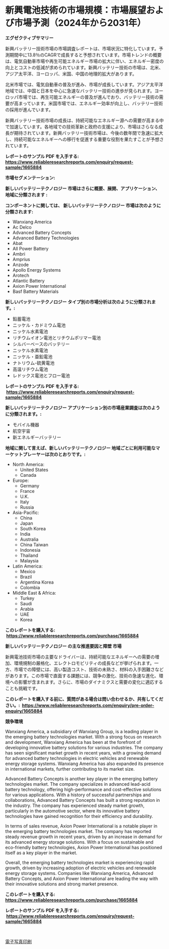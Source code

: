 <p><h1>新興電池技術の市場規模：市場展望および市場予測（2024年から2031年）</h1></p><p><strong>エグゼクティブサマリー</strong></p>
<p><p>新興バッテリー技術市場の市場調査レポートは、市場状況に特化しています。予測期間中に13.8％のCAGRで成長すると予想されています。市場トレンドの概要は、電気自動車市場や再生可能エネルギー市場の拡大に伴い、エネルギー密度の向上とコストの低減が求められています。新興バッテリー技術の市場は、北米、アジア太平洋、ヨーロッパ、米国、中国の地理的拡大があります。</p><p>北米市場では、電気自動車の普及が進み、市場が成長しています。アジア太平洋地域では、中国と日本を中心に急速なバッテリー技術の進歩が見られます。ヨーロッパ市場では、再生可能エネルギーの普及が進んでおり、バッテリー技術の需要が高まっています。米国市場では、エネルギー効率が向上し、バッテリー技術の採用が進んでいます。</p><p>新興バッテリー技術市場の成長は、持続可能なエネルギー源への需要が高まる中で加速しています。各地域での技術革新と政府の支援により、市場はさらなる成長が期待されています。新興バッテリー技術市場は、今後の数年間で急速に拡大し、持続可能なエネルギーへの移行を促進する重要な役割を果たすことが予想されています。</p></p>
<p><strong>レポートのサンプル PDF を入手する: <a href="https://www.reliableresearchreports.com/enquiry/request-sample/1665884">https://www.reliableresearchreports.com/enquiry/request-sample/1665884</a></strong></p>
<p><strong>市場セグメンテーション:</strong></p>
<p><strong> 新しいバッテリーテクノロジー 市場はさらに概要、展開、アプリケーション、地域に分類されます :</strong></p>
<p><strong>コンポーネントに関しては、 新しいバッテリーテクノロジー 市場は次のように分類されます: &nbsp;</strong></p>
<p><ul><li>Wanxiang America</li><li>Ac Delco</li><li>Advanced Battery Concepts</li><li>Advanced Battery Technologies</li><li>Abat</li><li>All Power Battery</li><li>Ambri</li><li>Amprius</li><li>Anzode</li><li>Apollo Energy Systems</li><li>Arotech</li><li>Atlantic Battery</li><li>Axion Power International</li><li>Basf Battery Materials</li></ul></p>
<p><strong> 新しいバッテリーテクノロジー タイプ別の市場分析は次のように分類されます。:</strong></p>
<p><ul><li>鉛蓄電池</li><li>ニッケル・カドミウム電池</li><li>ニッケル水素電池</li><li>リチウムイオン電池とリチウムポリマー電池</li><li>シルバーベースのバッテリー</li><li>ニッケル水素電池</li><li>ニッケル・亜鉛電池</li><li>ナトリウム-硫黄電池</li><li>高温リチウム電池</li><li>レドックス電池とフロー電池</li></ul></p>
<p><strong>レポートのサンプル PDF を入手する: &nbsp;<a href="https://www.reliableresearchreports.com/enquiry/request-sample/1665884">https://www.reliableresearchreports.com/enquiry/request-sample/1665884</a></strong></p>
<p><strong> 新しいバッテリーテクノロジー アプリケーション別の市場産業調査は次のように分類されます。:</strong></p>
<p><ul><li>モバイル機器</li><li>航空宇宙</li><li>新エネルギーバッテリー</li></ul></p>
<p><strong>地域に関して言えば、新しいバッテリーテクノロジー 地域ごとに利用可能なマーケットプレーヤーは次のとおりです。:</strong></p>
<p><ul>
    <li>
        North America:
        <ul>
            <li>United States</li>
            <li>Canada</li>
        </ul>
    </li>
    <li>
        Europe:
        <ul>
            <li>Germany</li>
            <li>France</li>
            <li>U.K.</li>
            <li>Italy</li>
            <li>Russia</li>
        </ul>
    </li>
    <li>
        Asia-Pacific:
        <ul>
            <li>China</li>
            <li>Japan</li>
            <li>South Korea</li>
            <li>India</li>
            <li>Australia</li>
            <li>China Taiwan</li>
            <li>Indonesia</li>
            <li>Thailand</li>
            <li>Malaysia</li>
        </ul>
    </li>
    <li>
        Latin America:
        <ul>
            <li>Mexico</li>
            <li>Brazil</li>
            <li>Argentina Korea</li>
            <li>Colombia</li>
        </ul>
    </li>
    <li>
        Middle East & Africa:
        <ul>
            <li>Turkey</li>
            <li>Saudi</li>
            <li>Arabia</li>
            <li>UAE</li>
            <li>Korea</li>
        </ul>
    </li>
    </ul></p>
<p><strong>このレポートを購入する: &nbsp;<a href="https://www.reliableresearchreports.com/purchase/1665884">https://www.reliableresearchreports.com/purchase/1665884</a></strong></p>
<p><strong>新しいバッテリーテクノロジー の主な推進要因と障壁 市場</strong></p>
<p><p>新興電池技術市場の主要なドライバーは、持続可能なエネルギーへの需要の増加、環境規制の厳格化、エレクトロモビリティの成長などが挙げられます。一方、市場での障壁には、高い製造コスト、技術の未熟さ、材料の入手困難さなどがあります。この市場で直面する課題には、競争の激化、技術の急速な進化、環境への影響が含まれます。さらに、市場のダイナミクスと需要の変化に適応することも挑戦です。</p></p>
<p><strong>このレポートを購入する前に、質問がある場合は問い合わせるか、共有してください。:&nbsp; <a href="https://www.reliableresearchreports.com/enquiry/pre-order-enquiry/1665884">https://www.reliableresearchreports.com/enquiry/pre-order-enquiry/1665884</a></strong></p>
<p><strong>競争環境</strong></p>
<p><p>Wanxiang America, a subsidiary of Wanxiang Group, is a leading player in the emerging battery technologies market. With a strong focus on research and development, Wanxiang America has been at the forefront of developing innovative battery solutions for various industries. The company has seen significant market growth in recent years, with a growing demand for advanced battery technologies in electric vehicles and renewable energy storage systems. Wanxiang America has also expanded its presence in international markets, further contributing to its market size.</p><p>Advanced Battery Concepts is another key player in the emerging battery technologies market. The company specializes in advanced lead-acid battery technology, offering high-performance and cost-effective solutions for various applications. With a history of successful partnerships and collaborations, Advanced Battery Concepts has built a strong reputation in the industry. The company has experienced steady market growth, particularly in the automotive sector, where its innovative battery technologies have gained recognition for their efficiency and durability.</p><p>In terms of sales revenue, Axion Power International is a notable player in the emerging battery technologies market. The company has reported steady revenue growth in recent years, driven by an increase in demand for its advanced energy storage solutions. With a focus on sustainable and eco-friendly battery technologies, Axion Power International has positioned itself as a key player in the market.</p><p>Overall, the emerging battery technologies market is experiencing rapid growth, driven by increasing adoption of electric vehicles and renewable energy storage systems. Companies like Wanxiang America, Advanced Battery Concepts, and Axion Power International are leading the way with their innovative solutions and strong market presence.</p></p>
<p><strong>このレポートを購入する: &nbsp; <a href="https://www.reliableresearchreports.com/purchase/1665884">https://www.reliableresearchreports.com/purchase/1665884</a></strong></p>
<p><strong>レポートのサンプル PDF を入手する: &nbsp;<a href="https://www.reliableresearchreports.com/enquiry/request-sample/1665884">https://www.reliableresearchreports.com/enquiry/request-sample/1665884</a></strong><strong></strong></p>
<p>&nbsp;</p>
<p><p><a href="https://github.com/SantosDicki04/Market-Research-Report-List-1/blob/main/981499314992.md">電子写真印刷</a></p></p>